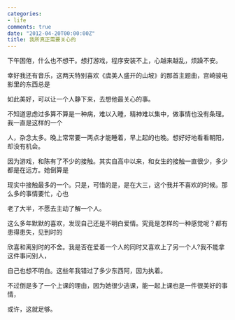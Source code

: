 ```yaml
---
categories:
- life
comments: true
date: "2012-04-20T00:00:00Z"
title: 我所真正需要关心的
---
```

下午困倦，什么也不想干。想打游戏，程序安装不上，心越来越乱，烦躁不安。

幸好我还有音乐，这两天特别喜欢《虞美人盛开的山坡》的那首主题曲，宫崎骏电影里的东西总是

如此美好，可以让一个人静下来，去想他最关心的事。



不知道思虑过多算不算是一种病，难以入睡，精神难以集中，做事情也没有条理。我一直是这样的一个

人，杂念太多。晚上常常要一两点才能睡着，早上起的也晚。想好好地看看朝阳，却没有机会。



因为游戏，和陈有了不少的接触。其实自高中以来，和女生的接触一直很少，多少都是在远方。她倒算是

现实中接触最多的一个。只是，可惜的是，是在大三，这个我并不喜欢的时候。那么多的事情要忙，心也

老了大半，不愿去主动了解一个人。



这么多年默默的喜欢，发现自己还是不明白爱情。究竟是怎样的一种感觉呢？都有患得患失，见到时的

欣喜和离别时的不舍。我是否在爱着一个人的同时又喜欢上了另一个人?我不能拿这件事问别人，

自己也想不明白。这些年我错过了多少东西阿，因为执着。



不过倒是多了一个上课的理由，因为她很少逃课，能一起上课也是一件很美好的事情，

或许，这就足够。
